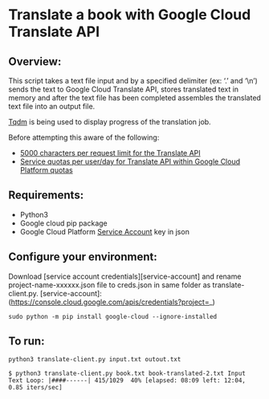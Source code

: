# Translate a book with Google Cloud Translate API 
## Overview:

This script takes a text file input and by a specified delimiter (ex: ‘.’ and ‘\n’) sends the text to Google Cloud Translate API, stores translated text in memory and after the text file has been completed assembles the translated text file into an output file.

[Tqdm](https://pypi.python.org/pypi/tqdm) is being used to display progress of the translation job.

Before attempting this aware of the following:
- [5000 characters per request limit for the Translate API](https://cloud.google.com/translate/faq)
- [Service quotas per user/day for Translate API within Google Cloud Platform quotas](https://cloud.google.com/translate/quotas)

## Requirements:

- Python3
- Google cloud pip package
- Google Cloud Platform [Service Account](https://cloud.google.com/iam/docs/creating-managing-service-account-keys) key in json

## Configure your environment:

Download [service account credentials][service-account] and rename project-name-xxxxxx.json file to creds.json in same folder as translate-client.py.
[service-account]: (https://console.cloud.google.com/apis/credentials?project=_)

`sudo python -m pip install google-cloud --ignore-installed`


## To run:
`python3 translate-client.py input.txt outout.txt`

`$ python3 translate-client.py book.txt book-translated-2.txt
Input Text Loop: |####------| 415/1029  40% [elapsed: 08:09 left: 12:04,  0.85 iters/sec]`

